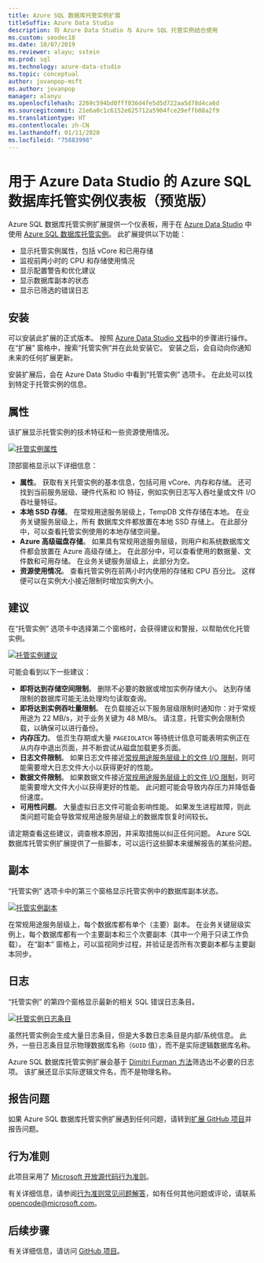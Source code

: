 ```yaml
---
title: Azure SQL 数据库托管实例扩展
titleSuffix: Azure Data Studio
description: 将 Azure Data Studio 与 Azure SQL 托管实例结合使用
ms.custom: seodec18
ms.date: 10/07/2019
ms.reviewer: alayu; sstein
ms.prod: sql
ms.technology: azure-data-studio
ms.topic: conceptual
author: jovanpop-msft
ms.author: jovanpop
manager: alanyu
ms.openlocfilehash: 2269c594bd0fff036d4fe5d5d722aa5d78d4ca6d
ms.sourcegitcommit: 21e6a0c1c6152e625712a5904fce29effb08a2f9
ms.translationtype: HT
ms.contentlocale: zh-CN
ms.lasthandoff: 01/11/2020
ms.locfileid: "75883998"
---
```

# <a name="azure-sql-database-managed-instance-dashboard-for-azure-data-studio-preview"></a>用于 Azure Data Studio 的 Azure SQL 数据库托管实例仪表板（预览版）

Azure SQL 数据库托管实例扩展提供一个仪表板，用于在 [Azure Data Studio](https://github.com/Microsoft/azuredatastudio) 中使用 [Azure SQL 数据库托管实例](https://docs.microsoft.com/azure/sql-database/sql-database-managed-instance-index)。 此扩展提供以下功能：

- 显示托管实例属性，包括 vCore 和已用存储
- 监视前两小时的 CPU 和存储使用情况
- 显示配置警告和优化建议
- 显示数据库副本的状态
- 显示已筛选的错误日志

## <a name="install"></a>安装

可以安装此扩展的正式版本。 按照 [Azure Data Studio 文档](https://docs.microsoft.com/sql/azure-data-studio/extensions)中的步骤进行操作。
在“扩展”  窗格中，搜索“托管实例”并在此处安装它。 安装之后，会自动向你通知未来的任何扩展更新。

安装扩展后，会在 Azure Data Studio 中看到“托管实例”  选项卡。 在此处可以找到特定于托管实例的信息。

## <a name="properties"></a>属性

该扩展显示托管实例的技术特征和一些资源使用情况。

[ ![托管实例属性](media/azure-sql-mi-extension/ads-mi-tab1.png )](media/azure-sql-mi-extension/ads-mi-tab1.png#lightbox)

顶部窗格显示以下详细信息：

- **属性**。 获取有关托管实例的基本信息，包括可用 vCore、内存和存储。 还可找到当前服务层级、硬件代系和 IO 特征，例如实例日志写入吞吐量或文件 I/O 吞吐量特征。
- **本地 SSD 存储**。 在常规用途服务层级上，TempDB  文件存储在本地。 在业务关键服务层级上，所有  数据库文件都放置在本地 SSD 存储上。 在此部分中，可以查看托管实例使用的本地存储空间量。
- **Azure 高级磁盘存储**。 如果具有常规用途服务层级，则用户和系统数据库文件都会放置在 Azure 高级存储上。 在此部分中，可以查看使用的数据量、文件数和可用存储。 在业务关键服务层级上，此部分为空。
- **资源使用情况**。 查看托管实例在前两小时内使用的存储和 CPU 百分比。 这样便可以在实例大小接近限制时增加实例大小。

## <a name="recommendations"></a>建议

在“托管实例”  选项卡中选择第二个窗格时，会获得建议和警报，以帮助优化托管实例。

[ ![托管实例建议](media/azure-sql-mi-extension/ads-mi-tab2.png )](media/azure-sql-mi-extension/ads-mi-tab2.png#lightbox)

可能会看到以下一些建议：

- **即将达到存储空间限制**。 删除不必要的数据或增加实例存储大小。 达到存储限制的数据库可能无法处理均匀读取查询。
- **即将达到实例吞吐量限制**。 在负载接近以下服务层级限制时通知你：对于常规用途为 22 MB/s，对于业务关键为 48 MB/s。 请注意，托管实例会限制负载，以确保可以进行备份。
- **内存压力**。 低页生存期或大量 `PAGEIOLATCH` 等待统计信息可能表明实例正在从内存中退出页面，并不断尝试从磁盘加载更多页面。
- **日志文件限制**。 如果日志文件接近[常规用途服务层级上的文件 I/O 限制](https://docs.microsoft.com/azure/sql-database/sql-database-managed-instance-resource-limits#file-io-characteristics-in-general-purpose-tier)，则可能需要增大日志文件大小以获得更好的性能。
- **数据文件限制**。 如果数据文件接近[常规用途服务层级上的文件 I/O 限制](https://docs.microsoft.com/azure/sql-database/sql-database-managed-instance-resource-limits#file-io-characteristics-in-general-purpose-tier)，则可能需要增大文件大小以获得更好的性能。 此问题可能会导致内存压力并降低备份速度。
- **可用性问题**。 大量虚拟日志文件可能会影响性能。 如果发生进程故障，则此类问题可能会导致常规用途服务层级上的数据库恢复时间较长。

请定期查看这些建议，调查根本原因，并采取措施以纠正任何问题。 Azure SQL 数据库托管实例扩展提供了一些脚本，可以运行这些脚本来缓解报告的某些问题。

## <a name="replicas"></a>副本

“托管实例”  选项卡中的第三个窗格显示托管实例中的数据库副本状态。

[ ![托管实例副本](media/azure-sql-mi-extension/ads-mi-tab3.png )](media/azure-sql-mi-extension/ads-mi-tab3.png#lightbox)

在常规用途服务层级上，每个数据库都有单个（主要）副本。 在业务关键层级实例上，每个数据库都有一个主要副本和三个次要副本（其中一个用于只读工作负载）。 在“副本”  窗格上，可以监视同步过程，并验证是否所有次要副本都与主要副本同步。

## <a name="logs"></a>日志

“托管实例”  的第四个窗格显示最新的相关 SQL 错误日志条目。

[ ![托管实例日志条目](media/azure-sql-mi-extension/ads-mi-tab4.png )](media/azure-sql-mi-extension/ads-mi-tab4.png#lightbox)

虽然托管实例会生成大量日志条目，但是大多数日志条目是内部/系统信息。 此外，一些日志条目显示物理数据库名称（`GUID` 值），而不是实际逻辑数据库名称。

Azure SQL 数据库托管实例扩展会基于 [Dimitri Furman 方法](https://techcommunity.microsoft.com/t5/DataCAT/Azure-SQL-DB-Managed-Instance-sp-readmierrorlog/ba-p/305506)筛选出不必要的日志项。 该扩展还显示实际逻辑文件名，而不是物理名称。

## <a name="reporting-problems"></a>报告问题

如果 Azure SQL 数据库托管实例扩展遇到任何问题，请转到[扩展 GitHub 项目](https://github.com/JocaPC/AzureDataStudio-Managed-Instance/issues)并报告问题。

## <a name="code-of-conduct"></a>行为准则

此项目采用了 [Microsoft 开放源代码行为准则][conduct-code]。

有关详细信息，请参阅[行为准则常见问题解答][conduct-FAQ]，如有任何其他问题或评论，请联系 [opencode@microsoft.com][conduct-email]。

## <a name="next-steps"></a>后续步骤

有关详细信息，请访问 [GitHub 项目](https://github.com/JocaPC/AzureDataStudio-Managed-Instance/)。

[conduct-code]: https://opensource.microsoft.com/codeofconduct/
[conduct-FAQ]: https://opensource.microsoft.com/codeofconduct/faq/
[conduct-email]: mailto:opencode@microsoft.com
